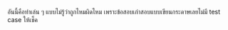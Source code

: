 อันนี้คือทำเล่น ๆ แบบไม่รู้ว่าถูกไหมผิดไหม เพราะข้อสอบเก่าสอบแบบเขียนกระดาษเลยไม่มี test case ให้เช็ค